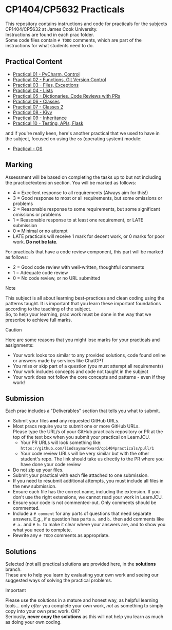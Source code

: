 # CP1404/CP5632 Practicals

This repository contains instructions and code for practicals for the subjects CP1404/CP5632 at James Cook
University.  
Instructions are found in each prac folder.  
Some code files contain `# TODO` comments, which are part of the instructions for what students need to do.

## Practical Content

* [Practical 01 - PyCharm, Control](./prac_01)
* [Practical 02 - Functions, Git Version Control](./prac_02)
* [Practical 03 - Files, Exceptions](./prac_03)
* [Practical 04 - Lists](./prac_04)
* [Practical 05 - Dictionaries, Code Reviews with PRs](./prac_05)
* [Practical 06 - Classes](./prac_06)
* [Practical 07 - Classes 2](./prac_07)
* [Practical 08 - Kivy](./prac_08)
* [Practical 09 - Inheritance](./prac_09)
* [Practical 10 - Testing, APIs, Flask](./prac_10)

and if you're really keen, here's another practical that we used to have in the subject, focused on using the `os`
(operating system) module:

* [Practical - OS](./prac_os)

## Marking

Assessment will be based on completing the tasks up to but not including
the practice/extension section. You will be marked as follows:

- 4 = Excellent response to all requirements (Always aim for this!)
- 3 = Good response to most or all requirements, but some omissions or problems
- 2 = Reasonable response to some requirements, but some significant omissions or problems
- 1 = Reasonable response to at least one requirement, or LATE submission
- 0 = Minimal or no attempt
- LATE practicals will receive 1 mark for decent work, or 0 marks for poor work. **Do not be late**.

For practicals that have a code review component, this part will be marked as follows:

- 2 = Good code review with well-written, thoughtful comments
- 1 = Adequate code review
- 0 = No code review, or no URL submitted

> [!NOTE]
> This subject is all about learning best-practices and clean coding using the patterns taught.
> It is important that you learn these important foundations according to the teaching of the subject.    
> So, to help your learning, prac work must be done in the way that we prescribe to achieve full marks.

> [!CAUTION]
> Here are some reasons that you might lose marks for your practicals and assignments: 
> - Your work looks too similar to any provided solutions, code found online or answers made by services like ChatGPT
> - You miss or skip part of a question (you must attempt all requirements)
> - Your work includes concepts and code not taught in the subject
> - Your work does not follow the core concepts and patterns - even if they work!

## Submission

Each prac includes a "Deliverables" section that tells you what to submit.

- Submit your files **and** any requested GitHub URLs.
- Most pracs require you to submit one or more GitHub URLs.  
  Please type the URL/s of your GitHub practicals repository or PR at the
  top of the text box when you submit your practical on LearnJCU.
    - Your PR URLs will look something like: `https://github.com/lindsaymarkward/cp1404practicals/pull/1`
    - Your code review URLs will be very similar but with the other student's repo. The link should take us directly to
      the PR where you have done your code review
- Do not zip up your files.
- Submit your practical with each file attached to one submission.
- If you need to resubmit additional attempts, you must include all files in the new submission.
- Ensure each file has the correct name, including the extension. If you don't use the right extensions, we cannot read
  your work in LearnJCU.
- Ensure your code is not commented-out. Only comments should be commented.
- Include a `# comment` for any parts of questions that need separate answers. E.g., if a question has parts `a.`
  and `b.` then add comments like `# a.` and `# b.` to make it clear where your answers are, and to show you what you
  need to complete.
- Rewrite any `# TODO` comments as appropriate.

## Solutions

Selected (not all) practical solutions are provided here, in the **solutions** branch.  
These are to help you learn by evaluating your own work and seeing our suggested ways of solving the practical problems.

> [!IMPORTANT]
> Please use the solutions in a mature and honest way, as helpful learning tools... only _after_ you complete
> your own work, _not_ as something to simply copy into your own prac work. OK?  
> Seriously, **never copy the solutions** as this will not help you learn as much as doing your own coding.
